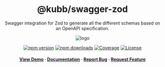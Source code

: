<div align="center">

<!-- <img src="assets/logo.png" alt="logo" width="200" height="auto" /> -->
<h1>@kubb/swagger-zod</h1>

<p>
   Swagger integration for Zod to generate all the different schemas based on an OpenAPI specification.
  </p>
  <img src="https://raw.githubusercontent.com/kubb-project/kubb/main/assets/banner.png" alt="logo"  height="auto" />

[![npm version][npm-version-src]][npm-version-href]
[![npm downloads][npm-downloads-src]][npm-downloads-href]
[![Coverage][coverage-src]][coverage-href]
[![License][license-src]][license-href]

<!-- ALL-CONTRIBUTORS-BADGE:START - Do not remove or modify this section -->
<!-- ALL-CONTRIBUTORS-BADGE:END -->
</p>

<h4>
    <a href="https://codesandbox.io/s/github/kubb-project/kubb/tree/main/examples/typescript" target="_blank">View Demo</a>
    <span> · </span>
      <a href="https://kubb.dev/" target="_blank">Documentation</a>
    <span> · </span>
      <a href="https://github.com/kubb-project/kubb/issues/" target="_blank">Report Bug</a>
    <span> · </span>
      <a href="https://github.com/kubb-project/kubb/issues/" target="_blank">Request Feature</a>
  </h4>
</div>

<!-- Badges -->

[npm-version-src]: https://img.shields.io/npm/v/@kubb/swagger-zod?flat&colorA=18181B&colorB=f58517
[npm-version-href]: https://npmjs.com/package/@kubb/swagger-zod
[npm-downloads-src]: https://img.shields.io/npm/dm/@kubb/swagger-zod?flat&colorA=18181B&colorB=f58517
[npm-downloads-href]: https://npmjs.com/package/@kubb/swagger-zod
[license-src]: https://img.shields.io/github/license/kubb-project/kubb.svg?flat&colorA=18181B&colorB=f58517
[license-href]: https://github.com/kubb-project/kubb/blob/main/LICENSE
[build-src]: https://img.shields.io/github/actions/workflow/status/kubb-project/kubb/ci.yaml?style=flat&colorA=18181B&colorB=f58517
[build-href]: https://www.npmjs.com/package/@kubb/swagger-zod
[minified-src]: https://img.shields.io/bundlephobia/min/@kubb/swagger-zod?style=flat&colorA=18181B&colorB=f58517
[minified-href]: https://www.npmjs.com/package/@kubb/swagger-zod
[coverage-src]: https://img.shields.io/codecov/c/github/kubb-project/kubb?style=flat&colorA=18181B&colorB=f58517
[coverage-href]: https://www.npmjs.com/package/@kubb/swagger-zod
